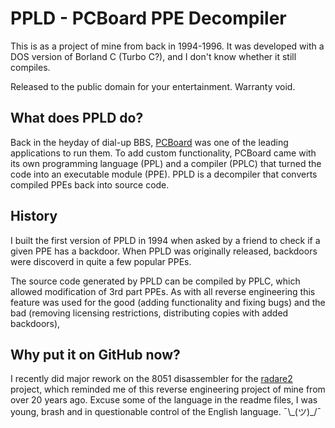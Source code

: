 # PPLD - PCBoard PPE Decompiler

This is as a project of mine from back in 1994-1996. 
It was developed with a DOS version of Borland C (Turbo C?), and I don't know whether it still compiles.

Released to the public domain for your entertainment. Warranty void.

## What does PPLD do?

Back in the heyday of dial-up BBS, [PCBoard](https://en.wikipedia.org/wiki/PCBoard) was one of the leading 
applications to run them. To add custom functionality, PCBoard came with its own programming language (PPL) and a
compiler (PPLC) that turned the code into an executable module (PPE). PPLD is a decompiler that converts compiled
PPEs back into source code.

## History

I built the first version of PPLD in 1994 when asked by a friend to check if a given PPE has a backdoor. When PPLD
was originally released, backdoors were discoverd in quite a few popular PPEs. 

The source code generated by PPLD can be compiled by PPLC, which allowed modification of 3rd part PPEs. As with all
reverse engineering this feature was used for the good (adding functionality and fixing bugs) and the bad (removing
licensing restrictions, distributing copies with added backdoors), 

## Why put it on GitHub now?

I recently did major rework on the 8051 disassembler for the [radare2](https://radare.org) project, which reminded me
of this reverse engineering project of mine from over 20 years ago. Excuse some of the language in the readme files,
I was young, brash and in questionable control of the English language. ¯\\\_(ツ)\_/¯

